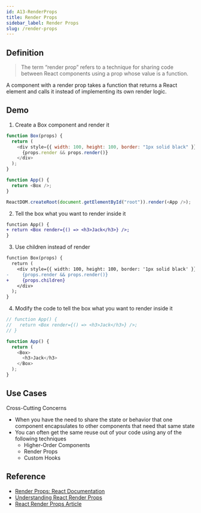 ```yaml
---
id: A13-RenderProps
title: Render Props
sidebar_label: Render Props
slug: /render-props
---
```


## Definition

> The term “render prop” refers to a technique for sharing code between React components using a prop whose value is a function.

A component with a render prop takes a function that returns a React element and calls it instead of implementing its own render logic.

## Demo

1. Create a Box component and render it

```js
function Box(props) {
  return (
    <div style={{ width: 100, height: 100, border: "1px solid black" }}>
      {props.render && props.render()}
    </div>
  );
}

function App() {
  return <Box />;
}

ReactDOM.createRoot(document.getElementById("root")).render(<App />);
```

2. Tell the box what you want to render inside it

```diff
function App() {
+ return <Box render={() => <h3>Jack</h3>} />;
}
```

3. Use children instead of render

```diff
function Box(props) {
  return (
    <div style={{ width: 100, height: 100, border: '1px solid black' }}>
-     {props.render && props.render()}
+     {props.children}
    </div>
  );
}
```

4. Modify the code to tell the box what you want to render inside it

```js
// function App() {
//   return <Box render={() => <h3>Jack</h3>} />;
// }

function App() {
  return (
    <Box>
      <h3>Jack</h3>
    </Box>
  );
}
```

## Use Cases

Cross-Cutting Concerns

- When you have the need to share the state or behavior that one component encapsulates to other components that need that same state
- You can often get the same reuse out of your code using any of the following techniques
  - Higher-Order Components
  - Render Props
  - Custom Hooks

## Reference

- [Render Props: React Documentation](https://reactjs.org/docs/render-props.html)
- [Understanding React Render Props](https://levelup.gitconnected.com/understanding-react-render-props-by-example-71f2162fd0f2)
- [React Render Props Article](https://tylermcginnis.com/react-render-props/)
